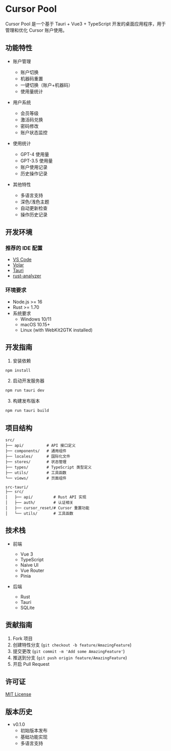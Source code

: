 # Cursor Pool

Cursor Pool 是一个基于 Tauri + Vue3 + TypeScript 开发的桌面应用程序，用于管理和优化 Cursor 账户使用。

## 功能特性

- 账户管理
  - 账户切换
  - 机器码重置
  - 一键切换（账户+机器码）
  - 使用量统计

- 用户系统
  - 会员等级
  - 激活码兑换
  - 密码修改
  - 账户状态监控

- 使用统计
  - GPT-4 使用量
  - GPT-3.5 使用量
  - 账户使用记录
  - 历史操作记录

- 其他特性
  - 多语言支持
  - 深色/浅色主题
  - 自动更新检查
  - 操作历史记录

## 开发环境

### 推荐的 IDE 配置

- [VS Code](https://code.visualstudio.com/) 
- [Volar](https://marketplace.visualstudio.com/items?itemName=Vue.volar)
- [Tauri](https://marketplace.visualstudio.com/items?itemName=tauri-apps.tauri-vscode)
- [rust-analyzer](https://marketplace.visualstudio.com/items?itemName=rust-lang.rust-analyzer)

### 环境要求

- Node.js >= 16
- Rust >= 1.70
- 系统要求
  - Windows 10/11
  - macOS 10.15+
  - Linux (with WebKit2GTK installed)

## 开发指南

1. 安装依赖
```bash
npm install
```

2. 启动开发服务器
```bash
npm run tauri dev
```

3. 构建发布版本
```bash
npm run tauri build
```

## 项目结构

```
src/
├── api/          # API 接口定义
├── components/   # 通用组件
├── locales/      # 国际化文件
├── stores/       # 状态管理
├── types/        # TypeScript 类型定义
├── utils/        # 工具函数
└── views/        # 页面组件

src-tauri/
├── src/
│   ├── api/         # Rust API 实现
│   ├── auth/        # 认证相关
│   ├── cursor_reset/# Cursor 重置功能
│   └── utils/       # 工具函数
```

## 技术栈

- 前端
  - Vue 3
  - TypeScript
  - Naive UI
  - Vue Router
  - Pinia

- 后端
  - Rust
  - Tauri
  - SQLite

## 贡献指南

1. Fork 项目
2. 创建特性分支 (`git checkout -b feature/AmazingFeature`)
3. 提交更改 (`git commit -m 'Add some AmazingFeature'`)
4. 推送到分支 (`git push origin feature/AmazingFeature`)
5. 开启 Pull Request

## 许可证

[MIT License](LICENSE)

## 版本历史

- v0.1.0
  - 初始版本发布
  - 基础功能实现
  - 多语言支持
